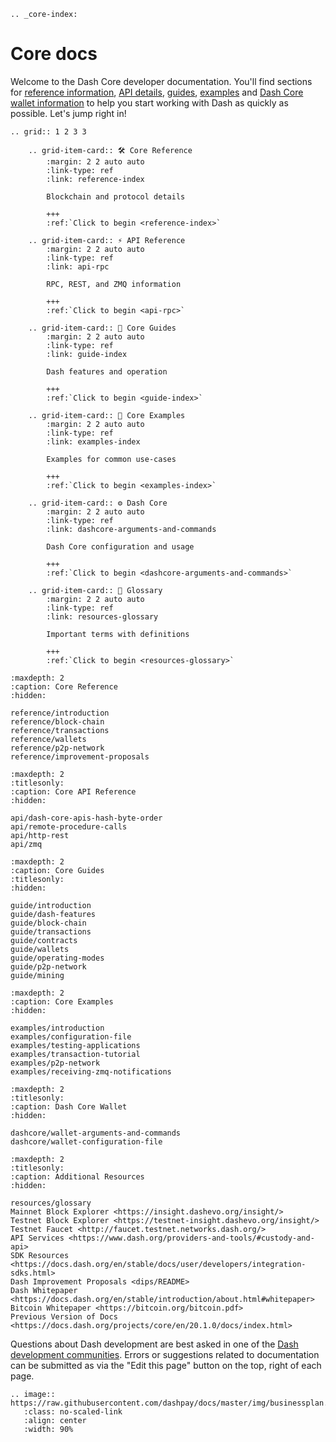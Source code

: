```{eval-rst}
.. _core-index:
```

# Core docs

Welcome to the Dash Core developer documentation. You'll find sections for
[reference information](reference/introduction.md), [API
details](api/remote-procedure-calls.md), [guides](guide/introduction.md),
[examples](examples/introduction.md) and [Dash Core wallet
information](dashcore/wallet-arguments-and-commands.md) to help you start
working with Dash as quickly as possible. Let's jump right in!

```{eval-rst}
.. grid:: 1 2 3 3

    .. grid-item-card:: 🛠 Core Reference
        :margin: 2 2 auto auto
        :link-type: ref
        :link: reference-index
        
        Blockchain and protocol details 
        
        +++
        :ref:`Click to begin <reference-index>`

    .. grid-item-card:: ⚡ API Reference
        :margin: 2 2 auto auto
        :link-type: ref
        :link: api-rpc
        
        RPC, REST, and ZMQ information
        
        +++
        :ref:`Click to begin <api-rpc>`

    .. grid-item-card:: 📑 Core Guides
        :margin: 2 2 auto auto
        :link-type: ref
        :link: guide-index
        
        Dash features and operation
        
        +++
        :ref:`Click to begin <guide-index>`

    .. grid-item-card:: 🚀 Core Examples
        :margin: 2 2 auto auto
        :link-type: ref
        :link: examples-index
        
        Examples for common use-cases
        
        +++
        :ref:`Click to begin <examples-index>`

    .. grid-item-card:: ⚙ Dash Core
        :margin: 2 2 auto auto
        :link-type: ref
        :link: dashcore-arguments-and-commands
        
        Dash Core configuration and usage
        
        +++
        :ref:`Click to begin <dashcore-arguments-and-commands>`

    .. grid-item-card:: 📖 Glossary
        :margin: 2 2 auto auto
        :link-type: ref
        :link: resources-glossary
        
        Important terms with definitions
        
        +++
        :ref:`Click to begin <resources-glossary>`
```

```{toctree}
:maxdepth: 2
:caption: Core Reference
:hidden:

reference/introduction
reference/block-chain
reference/transactions
reference/wallets
reference/p2p-network
reference/improvement-proposals
```

```{toctree}
:maxdepth: 2
:titlesonly:
:caption: Core API Reference
:hidden:

api/dash-core-apis-hash-byte-order
api/remote-procedure-calls
api/http-rest
api/zmq
```

```{toctree}
:maxdepth: 2
:caption: Core Guides
:titlesonly:
:hidden:

guide/introduction
guide/dash-features
guide/block-chain
guide/transactions
guide/contracts
guide/wallets
guide/operating-modes
guide/p2p-network
guide/mining
```

```{toctree}
:maxdepth: 2
:caption: Core Examples
:hidden:

examples/introduction
examples/configuration-file
examples/testing-applications
examples/transaction-tutorial
examples/p2p-network
examples/receiving-zmq-notifications
```

```{toctree}
:maxdepth: 2
:titlesonly: 
:caption: Dash Core Wallet
:hidden:

dashcore/wallet-arguments-and-commands
dashcore/wallet-configuration-file
```

```{toctree}
:maxdepth: 2
:titlesonly:
:caption: Additional Resources
:hidden:

resources/glossary
Mainnet Block Explorer <https://insight.dashevo.org/insight/>
Testnet Block Explorer <https://testnet-insight.dashevo.org/insight/>
Testnet Faucet <http://faucet.testnet.networks.dash.org/>
API Services <https://www.dash.org/providers-and-tools/#custody-and-api>
SDK Resources <https://docs.dash.org/en/stable/docs/user/developers/integration-sdks.html>
Dash Improvement Proposals <dips/README>
Dash Whitepaper <https://docs.dash.org/en/stable/introduction/about.html#whitepaper>
Bitcoin Whitepaper <https://bitcoin.org/bitcoin.pdf>
Previous Version of Docs <https://docs.dash.org/projects/core/en/20.1.0/docs/index.html>
```

Questions about Dash development are best asked in one of the [Dash development
communities](https://www.dash.org/community/). Errors or suggestions related to
documentation can be submitted as via the "Edit this page" button on the top,
right of each page.

```{eval-rst}
.. image:: https://raw.githubusercontent.com/dashpay/docs/master/img/businessplan.svg
   :class: no-scaled-link
   :align: center
   :width: 90%
```
